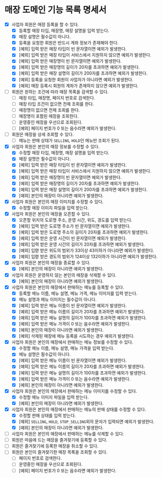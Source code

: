 # 매장 도메인 기능 목록 명세서

- [x] 사업자 회원은 매장 등록을 할 수 있다.
  - [x] 등록할 매장 타입, 매장명, 매장 설명을 입력 받는다.
  - [x] 매장 설명은 필수값이 아니다.
  - [x] 등록을 요청한 회원은 반드시 계좌 정보가 존재해야 한다.
  - [x] [예외] 입력 받은 매장 타입이 빈 문자열이면 예외가 발생한다.
  - [x] [예외] 입력 받은 매장 타입이 서비스에서 지원하지 않으면 예외가 발생한다.
  - [x] [예외] 입력 받은 매장명이 빈 문자열이면 예외가 발생한다.
  - [x] [예외] 입력 받은 매장명의 길이가 20자를 초과하면 예외가 발생한다.
  - [x] [예외] 입력 받은 매장 설명의 길이가 200자를 초과하면 예외가 발생한다.
  - [x] [예외] 등록을 요청한 회원이 사업자가 아니라면 예외가 발생한다.
  - [x] [예외] 매장 등록시 회원의 계좌가 존재하지 않으면 예외가 발생한다.
- [ ] 회원은 원하는 조건에 따라 매장 목록을 검색할 수 있다.
  - [ ] 매장 타입, 매장명, 페이지 번호로 검색한다.
  - [ ] 매장 타입 조건이 없으면 전체 조회를 한다.
  - [ ] 매장명이 없으면 전체 조회를 한다.
  - [ ] 매장명이 포함된 매장을 조회한다.
  - [ ] 운영중인 매장을 우선으로 조회된다.
  - [ ] [예외] 페이지 번호가 0 또는 음수라면 예외가 발생한다.
- [ ] 회원은 매장을 상세 조회할 수 있다.
  - [ ] 메뉴는 판매 상태가 `SELLING`, `HOLD`인 메뉴만 조회가 된다.
- [x] 사업자 회원은 본인의 매장 정보를 수정할 수 있다.
  - [x] 수정할 매장 타입, 매장명, 매장 설명을 입력 받는다.
  - [x] 매장 설명은 필수값이 아니다.
  - [x] [예외] 입력 받은 매장 타입이 빈 문자열이면 예외가 발생한다.
  - [x] [예외] 입력 받은 매장 타입이 서비스에서 지원하지 않으면 예외가 발생한다.
  - [x] [예외] 입력 받은 매장명이 빈 문자열이면 예외가 발생한다.
  - [x] [예외] 입력 받은 매장명의 길이가 20자를 초과하면 예외가 발생한다.
  - [x] [예외] 입력 받은 매장 설명의 길이가 200자를 초과하면 예외가 발생한다.
  - [x] [예외] 본인의 매장이 아니라면 예외가 발생한다.
- [x] 사업자 회원은 본인의 매장 이미지를 수정할 수 있다.
  - [x] 수정할 매장 이미지 파일을 입력 받는다.
- [x] 사업자 회원은 본인의 매장을 오픈할 수 있다.
  - [x] 오픈할 위치의 도로명 주소, 운영 시간, 위도, 경도를 입력 받는다.
  - [x] [예외] 입력 받은 도로명 주소가 빈 문자열이면 예외가 발생한다.
  - [x] [예외] 입력 받은 도로명 주소의 길이가 20자를 초과하면 예외가 발생한다.
  - [x] [예외] 입력 받은 운영 시간이 빈 문자열이면 예외가 발생한다.
  - [x] [예외] 입력 받은 운영 시간의 길이가 20자를 초과하면 예외가 발생한다.
  - [x] [예외] 입렫 받은 위도의 범위가 33이상 43이하가 아니라면 예외가 발생한다.
  - [x] [예외] 입렫 받은 경도의 범위가 124이상 132이하가 아니라면 예외가 발생한다.
- [x] 사업자 회원은 본인의 매장을 종료할 수 있다.
  - [x] [예외] 본인의 매장이 아니라면 예외가 발생한다. 
- [x] 사업자 회원은 운영하지 않는 본인의 매장을 삭제할 수 있다.
  - [x] [예외] 본인의 매장이 아니라면 예외가 발생한다.
- [x] 사업자 회원은 본인의 매장에서 판매하는 메뉴를 등록할 수 있다.
  - [x] 등록할 메뉴 이름, 메뉴 설명, 메뉴 가격, 메뉴 이미지를 입력 받는다.
  - [x] 메뉴 설명과 메뉴 이미지는 필수값이 아니다.
  - [x] [예외] 입력 받은 메뉴 이름이 빈 문자열이면 예외가 발생한다.
  - [x] [예외] 입력 받은 메뉴 이름의 길이가 20자를 초과하면 예외가 발생한다.
  - [x] [예외] 입력 받은 메뉴 설명의 길이가 100자를 초과하면 예외가 발생한다.
  - [x] [예외] 입력 받은 메뉴 가격이 0 또는 음수라면 예외가 발생한다.
  - [x] [예외] 본인의 매장이 아니라면 예외가 발생한다.
  - [x] [예외] 삭제된 매장에 메뉴 등록을 시도하는 경우 예외가 발생한다.
- [x] 사업자 회원은 본인의 매장에서 판매하는 메뉴 정보를 수정할 수 있다.
  - [x] 수정할 메뉴 이름, 메뉴 설명, 메뉴 가격을 입력 받는다.
  - [x] 메뉴 설명은 필수값이 아니다.
  - [x] [예외] 입력 받은 메뉴 이름이 빈 문자열이면 예외가 발생한다.
  - [x] [예외] 입력 받은 메뉴 이름의 길이가 20자를 초과하면 예외가 발생한다.
  - [x] [예외] 입력 받은 메뉴 설명의 길이가 100자를 초과하면 예외가 발생한다.
  - [x] [예외] 입력 받은 메뉴 가격이 0 또는 음수라면 예외가 발생한다.
  - [x] [예외] 본인의 매장이 아니라면 예외가 발생한다.
- [x] 사업자 회원은 본인의 매장에서 판매하는 메뉴 이미지를 수정할 수 있다.
  - [x] 수정할 메뉴 이미지 파일을 입력 받는다.
  - [x] [예외] 본인의 매장이 아니라면 예외가 발생한다.
- [x] 사업자 회원은 본인의 매장에서 판매하는 메뉴의 판매 상태를 수정할 수 있다.
  - [x] 수정할 판매 상태를 입력 받는다.
  - [x] [예외] `SELLING`, `HOLD`, `STOP_SELLING`외의 문자가 입력되면 예외가 발생한다.
  - [x] [예외] 본인의 매장이 아니라면 예외가 발생한다.
- [ ] 사업자 회원은 본인의 매장에서 판매하는 메뉴를 삭제할 수 있다.
- [ ] 회원은 마음에 드는 매장을 즐겨찾기에 등록할 수 있다.
- [ ] 회원은 즐겨찾기에 등록한 매장을 취소할 수 있다.
- [ ] 회원은 본인이 즐겨찾기한 매장 목록을 조회할 수 있다.
  - [ ] 페이지 번호로 검색한다.
  - [ ] 운영중인 매장을 우선으로 조회된다.
  - [ ] [예외] 페이지 번호가 0 또는 음수라면 예외가 발생한다.